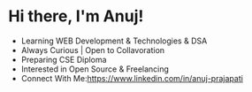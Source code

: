 # Hi there, I'm Anuj!
- Learning WEB Development & Technologies & DSA
- Always Curious | Open to Collavoration
- Preparing CSE Diploma
- Interested in Open Source & Freelancing
- Connect With Me:https://www.linkedin.com/in/anuj-prajapati
